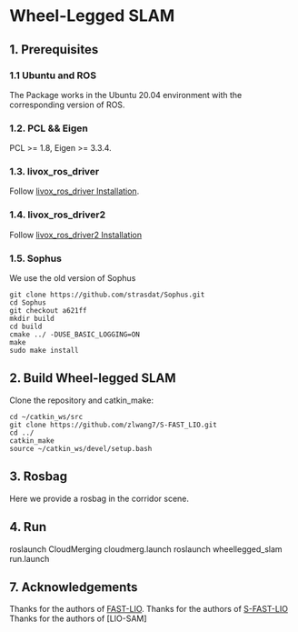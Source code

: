 # Wheel-Legged SLAM


## 1. Prerequisites
### 1.1 **Ubuntu** and **ROS**
The Package works in the Ubuntu 20.04 environment with the corresponding version of ROS.

### 1.2. **PCL && Eigen**
PCL >= 1.8, Eigen >= 3.3.4.

### 1.3. **livox_ros_driver**
Follow [livox_ros_driver Installation](https://github.com/Livox-SDK/livox_ros_driver).

### 1.4. **livox_ros_driver2**
Follow [livox_ros_driver2 Installation](https://github.com/Livox-SDK/livox_ros_driver2)

### 1.5. **Sophus**
We use the old version of Sophus
```
git clone https://github.com/strasdat/Sophus.git
cd Sophus
git checkout a621ff
mkdir build
cd build
cmake ../ -DUSE_BASIC_LOGGING=ON
make
sudo make install
```


## 2. Build Wheel-legged SLAM
Clone the repository and catkin_make:

```
cd ~/catkin_ws/src
git clone https://github.com/zlwang7/S-FAST_LIO.git
cd ../
catkin_make
source ~/catkin_ws/devel/setup.bash
```

## 3. Rosbag
Here we provide a rosbag in the corridor scene.


## 4. Run

roslaunch CloudMerging cloudmerg.launch
roslaunch wheellegged_slam run.launch


## 7. Acknowledgements
Thanks for the authors of [FAST-LIO](https://github.com/hku-mars/FAST_LIO).
Thanks for the authors of [S-FAST-LIO](https://api.star-history.com/svg?repos=zlwang7/S-FAST_LIO&type=Date)
Thanks for the authors of [LIO-SAM]
